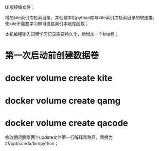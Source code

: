 UI版镜像文件；

增加kite索引库检索目录，并创建本机python库与kite索引库检索目录的软连接，使kite不需要学习即可直接索引本地库函数；

本机编程输入词频学习记录需要持久化，新增加一个kite卷；

# 第一次启动前创建数据卷
#   docker volume create kite
#   docker volume create qamg
#   docker volume create qacode

修改期货股票两个update文件第一行解释器路径，替换为  #!/opt/conda/bin/python；

